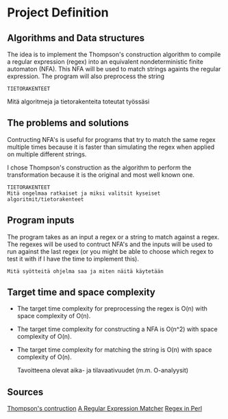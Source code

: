 # Project Definition

## Algorithms and Data structures

The idea is to implement the Thompson's construction algorithm to compile a regular expression (regex) into an equivalent nondeterministic finite automaton (NFA). This NFA will be used to match strings againts the regular expression. The program will also preprocess the string  

	TIETORAKENTEET

Mitä algoritmeja ja tietorakenteita toteutat työssäsi

## The problems and solutions

Contructing NFA's is useful for programs that try to match the same regex multiple times because it is faster than simulating the regex when applied on multiple different strings.

I chose Thompson's construction as the algorithm to perform the transformation because it is the original and most well known one. 

	TIETORAKENTEET   
    Mitä ongelmaa ratkaiset ja miksi valitsit kyseiset algoritmit/tietorakenteet

## Program inputs

The program takes as an input a regex or a string to match against a regex. The regexes will be used to contruct NFA's and the inputs will be used to run against the last regex (or you might be able to choose which regex to test it with if I have the time to implement this).     

	Mitä syötteitä ohjelma saa ja miten näitä käytetään

## Target time and space complexity

* The target time complexity for preprocessing the regex is O(n) with space complexity of O(n).
* The target time complexity for constructing a NFA is O(n^2) with space complexity of O(n).
* The target time complexity for matching the string is O(n) with space complexity of O(n). 

	Tavoitteena olevat aika- ja tilavaativuudet (m.m. O-analyysit)

## Sources

[Thompson's contruction](https://en.wikipedia.org/wiki/Thompson%27s_construction)
[A Regular Expression Matcher](http://www.cs.princeton.edu/courses/archive/spr09/cos333/beautiful.html)
[Regex in Perl](https://perl.plover.com/Regex/article.html)

